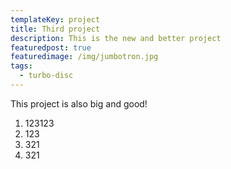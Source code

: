 ```yaml
---
templateKey: project
title: Third project
description: This is the new and better project
featuredpost: true
featuredimage: /img/jumbotron.jpg
tags:
  - turbo-disc
---
```

This project is also big and good!

1. 123123
2. 123
3. 321
4. 321
